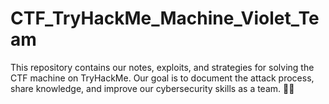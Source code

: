 # CTF_TryHackMe_Machine_Violet_Team
This repository contains our notes, exploits, and strategies for solving the CTF machine on TryHackMe. Our goal is to document the attack process, share knowledge, and improve our cybersecurity skills as a team. 🚀💀

